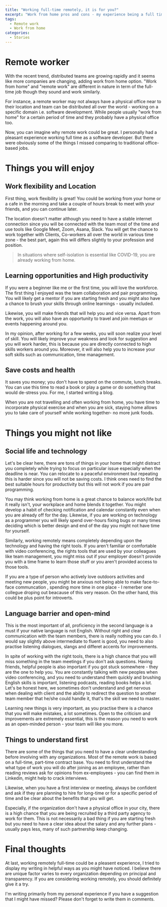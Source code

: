 ```yaml
---
title: "Working full-time remotely, it is for you?"
excerpt: "Work from home pros and cons - my experience being a full time remote worker"
tags:
  - Remote work
  - Work from home
categories:
  - Stories
---
```


# Remote worker
With the recent trend, distributed teams are growing rapidly and it seems like more companies are changing, adding work from home option. "Work from home" and "remote work" are different in nature in term of the full-time job though they sound and work similarly.

For instance, a remote worker may not always have a physical office near to their location and team can be distributed all over the world - working on a specific domain i.e. software development. While people usually "work from home" for a certain period of time and they probably have a physical office too.

Now, you can imagine why remote work could be great. I personally had a pleasant experience working full time as a software developer. But there were obviously some of the things I missed comparing to traditional office-based jobs.

# Things you will enjoy
## Work flexibility and Location
First thing, work flexibility is great! You could be working from your home or a cafe in the morning and take a couple of hours break to meet with your friends, and you can continue later.

The location doesn't matter although you need to have a stable internet connection since you will be connected with the team most of the time and use tools like Google Meet, Zoom, Asana, Slack. You will get the chance to work together with Clients, Co-workers all over the world in various time zone - the best part, again this will differs slightly to your profession and position.

> In situations where self-isolation is essential like COVID-19, you are already working from home.

## Learning opportunities and High productivity
If you were a beginner like me or the first time, you will love the workforce. The first thing I enjoyed was the team collaboration and pair programming. You will likely get a mentor if you are starting fresh and you might also have a chance to brush your skills through online learnings - usually included.

Likewise, you will make friends that will help you and vice versa. Apart from the work, you will also have an opportunity to travel and join meetups or events happening around you. 

In my opinion, after working for a few weeks, you will soon realize your level of skill. You will likely improve your weakness and look for suggestion and you will work harder, this is because you are directly connected to high skills workers around you. Moreover, it will also help you to increase your soft skills such as communication, time management. 

## Save costs and health
It saves you money; you don't have to spend on the commute, lunch breaks. You can use this time to read a book or play a game or do something that would de-stress you. For me, I started writing a blog.

When you are not travelling and often working from home, you have time to incorporate physical exercise and when you are sick, staying home allows you to take care of yourself while working together- no more junk foods.

# Things you might not like
## Social life and technology
Let's be clear here, there are tons of things in your home that might distract you completely while trying to focus on particular issue especially when the deadline is near. You can relocate to a peaceful environment but repeating this is harder since you will not be saving costs. I think ones need to find the best suitable hours for productivity but this will not work if you are pair programming.

You may think working from home is a great chance to balance work/life but it really isn't, your workplace and home blends it together. You might develop a habit of checking notification and calendar constantly even when you are already off for the day. Likewise, if you are working on technology as a programmer you will likely spend over-hours fixing bugs or many times deciding which is better design and end of the day you might not have time for yourself.

Similarly, working remotely means completely depending upon the technology and having the right tools. If you aren't familiar or comfortable with video conferencing, the rights tools that are used by your colleagues like team management, you might miss out if your employer doesn't provide you with a time frame to learn those stuff or you aren't provided access to those tools.

If you are a type of person who actively love outdoors activities and meeting new people, you might be anxious not being able to make face-to-face communcation , spending more time in one place - I remerber one collegue droping out beacause of this very reason. On the other hand, this could be plus point for introverts.

## Language barrier and open-mind
This is the most important of all, proficiency in the second language is a must if your native language is not English. Without right and clear communication with the team members, there is really nothing you can do. I would say slightly above intermediate to fluent is good, you need to also practise listening dialogues, slangs and differet accents for improvements.

In spite of working with the right tools, there is a high chance that you will miss something in the team meetings if you don't ask questions. Having friends, helpful people is also important if you got stuck somewhere - they are the one to help you. You are constantly talking with new peoples when video conferencing, and you need to understand them quickly and brushing English skills is important, listening podcasts, reading books helps a lot. Let's be honest here, we sometimes don't understand and get nervous when dealing with client and the ability to redirect the question to another team member that he/she could handle it, that's the skill we need to master.

Learning new things is very important, as you practise there is a chance that you will make mistakes, a lot sometimes. Open to the criticism and improvements are extremely essential, this is the reason you need to work as an open-minded person - your team will like you more.

## Things to understand first
There are some of the things that you need to have a clear understanding before involving with any organizations. Most of the remote work is based on a full-time, part-time contract base. You need to first understand the what type of work you will do after joining as an employee, rather than reading reviews ask for opinions from ex-employees - you can find them in Linkedin, might help to crack interviews.

Likewise, when you have a first interview or meeting, always be confident and ask if they are planning to hire for long-time or for a specific period of time and be clear about the benefits that you will get. 

Especially, if the organization don't have a physical office in your city, there is a high chance that you are being recruited by a third party agency to work for them. This is not necessarily a bad thing if you are starting fresh but you need to have a clear idea about the salary and any further plans - usually pays less, many of such partnership keep changing.

# Final thoughts
At last, working remotely full-time could be a pleasent experience, I tried to display my writing in helpful ways as you might have noticed. I believe there are unique factor varies to every organization depending on principal and transparency. If you are considering working remotely, you should definitely give it a try.

I'm writing primarily from my personal experience if you have a suggestion that I might have missed? Please don't forget to write them in comments.





